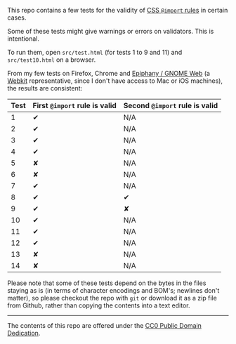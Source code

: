 This repo contains a few tests for the validity of [CSS `@import`
rules](https://www.w3.org/TR/css-cascade-4/#at-import) in certain cases.

Some of these tests might give warnings or errors on validators. This is
intentional.

To run them, open `src/test.html` (for tests 1 to 9 and 11) and
`src/test10.html` on a browser.

From my few tests on Firefox, Chrome and [Epiphany / GNOME
Web](https://wiki.gnome.org/Apps/Web/) (a [Webkit](https://webkit.org/)
representative, since I don't have access to Mac or iOS machines), the results
are consistent:

| Test | First `@import` rule is valid | Second `@import` rule is valid |
| ---- | ----------------------------- | ------------------------------ |
| 1    | ✔                             | N/A                            |
| 2    | ✔                             | N/A                            |
| 3    | ✔                             | N/A                            |
| 4    | ✔                             | N/A                            |
| 5    | ✘                             | N/A                            |
| 6    | ✘                             | N/A                            |
| 7    | ✔                             | N/A                            |
| 8    | ✔                             | ✔                              |
| 9    | ✔                             | ✘                              |
| 10   | ✔                             | N/A                            |
| 11   | ✔                             | N/A                            |
| 12   | ✔                             | N/A                            |
| 13   | ✘                             | N/A                            |
| 14   | ✘                             | N/A                            |

Please note that some of these tests depend on the bytes in the files staying as
is (in terms of character encodings and BOM's; newlines don't matter), so please
checkout the repo with `git` or download it as a zip file from Github, rather
than copying the contents into a text editor.

---

The contents of this repo are offered under the [CC0 Public Domain
Dedication](https://creativecommons.org/publicdomain/zero/1.0/).
